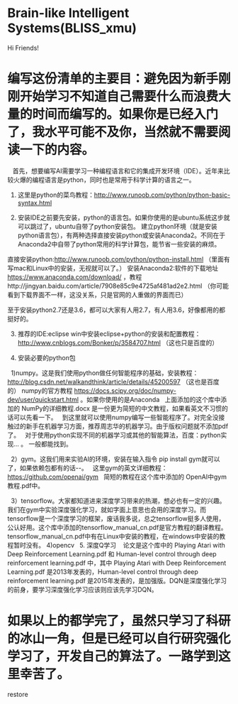 # Brain-like Intelligent Systems(BLISS_xmu)

Hi Friends!

 # 编写这份清单的主要目：避免因为新手刚刚开始学习不知道自己需要什么而浪费大量的时间而编写的。如果你是已经入门了，我水平可能不及你，当然就不需要阅读一下的内容。

    首先，想要编写AI需要学习一种编程语言和它的集成开发环境（IDE）。近年来比较火爆的编程语言是python，同时也是常用于科学计算的语言之一。

1. 这里是python的菜鸟教程：http://www.runoob.com/python/python-basic-syntax.html

2. 安装IDE之前要先安装，python的语言包。如果你使用的是ubuntu系统这步就可以跳过了，ubuntu自带了python安装包。
    建立python环境（就是安装python语言包），有两种选择直接安装python或安装Anaconda2。不同在于Anaconda2中自带了python常用的科学计算包，能节省一些安装的麻烦。

直接安装python:http://www.runoob.com/python/python-install.html （里面有写mac和Linux中的安装，无视就可以了。）
安装Anaconda2:软件的下载地址 https://www.anaconda.com/download/ ，教程http://jingyan.baidu.com/article/7908e85c9e4725af481ad2e2.html （你可能看到下载界面不一样，这没关系，只是官网的人重做的界面而已）

至于安装python2.7还是3.6，都可以大家有人用2.7，有人用3.6，好像都用的都挺好的。

3. 推荐的IDE:eclipse
    win中安装eclipse+python的安装和配置教程：http://www.cnblogs.com/Bonker/p/3584707.html （这也只是百度的）

4. 安装必要的python包

   1)numpy。这是我们使用python做任何智能程序的基础，安装教程：http://blog.csdn.net/walkandthink/article/details/45200597 （这也是百度的）
   numpy的官方教程 https://docs.scipy.org/doc/numpy-dev/user/quickstart.html 。如果你使用的是Anaconda
   上面添加的这个库中添加的 NumPy的详细教程.docx 是一份更为简短的中文教程，如果看英文不习惯的话可以先看一下。
   到这里就可以使用numpy编写一些智能程序了。对完全没接触过的新手在机器学习方面，推荐周志华的机器学习。由于版权问题就不添加pdf了。
   对于使用python实现不同的机器学习或其他的智能算法，百度：python实现... 。 一般都能找到。
   
   2）gym。这我们用来实验AI的环境，安装在输入指令 pip install gym就可以了，如果依赖包都有的话--。
   这里gym的英文详细教程：https://github.com/openai/gym
   简短的教程在这个库中添加的 OpenAI中gym教程.pdf中。
   
   3）tensorflow。大家都知道进来深度学习带来的热潮，想必也有一定的兴趣。我们在gym中实验深度强化学习，就如字面上意思也会用的深度学习。而tensorflow是一个深度学习的框架，废话我多说，总之tensorflow挺多人使用，公认好用。这个库中添加的tensorflow_manual_cn.pdf是官方教程的翻译教程。
   tensorflow_manual_cn.pdf中有在Linux中安装的教程，在windows中安装的教程暂时没有。
   4)opencv
   
5. 深度Q学习
    论文是这个库中的 Playing Atari with Deep Reinforcement Learning.pdf 和 Human-level control through deep reinforcement learning.pdf 中，其中 Playing Atari with Deep Reinforcement Learning.pdf 是2013年发表的，Human-level control through deep reinforcement learning.pdf 是2015年发表的，是加强版。DQN是深度强化学习的前身，要学习深度强化学习应该则应该先学习DQN。
    
 # 如果以上的都学完了，虽然只学习了科研的冰山一角，但是已经可以自行研究强化学习了，开发自己的算法了。一路学到这里幸苦了。
 restore
